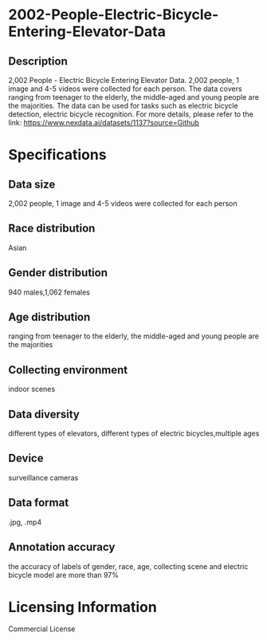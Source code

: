 # 2002-People-Electric-Bicycle-Entering-Elevator-Data

## Description
2,002 People - Electric Bicycle Entering Elevator Data. 2,002 people, 1 image and 4-5 videos were collected for each person. The data covers ranging from teenager to the elderly, the middle-aged and young people are the majorities. The data can be used for tasks such as electric bicycle detection, electric bicycle recognition.
For more details, please refer to the link: https://www.nexdata.ai/datasets/1137?source=Github


# Specifications
## Data size
2,002 people, 1 image and 4-5 videos were collected for each person
## Race distribution
Asian
## Gender distribution
940 males,1,062 females
## Age distribution
ranging from teenager to the elderly, the middle-aged and young people are the majorities
## Collecting environment
indoor scenes
## Data diversity
different types of elevators, different types of electric bicycles,multiple ages
## Device
surveillance cameras
## Data format
.jpg, .mp4
## Annotation accuracy
the accuracy of labels of gender, race, age, collecting scene and electric bicycle model are more than 97%

# Licensing Information
Commercial License
